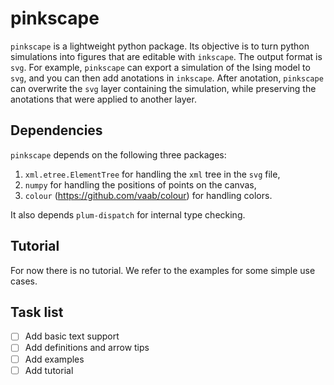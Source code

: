 # pinkscape
`pinkscape` is a lightweight python package. Its objective is to turn python
simulations into figures that are editable with `inkscape`. The output format is
`svg`. For example, `pinkscape` can export a simulation of the Ising model to
`svg`, and you can then add anotations in `inkscape`. After anotation,
`pinkscape` can overwrite the `svg` layer containing the simulation, while
preserving the anotations that were applied to another layer.

## Dependencies
`pinkscape` depends on the following three packages:
1. `xml.etree.ElementTree` for handling the `xml` tree in the `svg` file,
2. `numpy` for handling the positions of points on the canvas,
3. `colour` (https://github.com/vaab/colour) for handling colors.

It also depends `plum-dispatch` for internal type checking.

## Tutorial 
For now there is no tutorial. We refer to the examples for some simple use cases.

## Task list
- [ ] Add basic text support
- [ ] Add definitions and arrow tips
- [ ] Add examples
- [ ] Add tutorial
